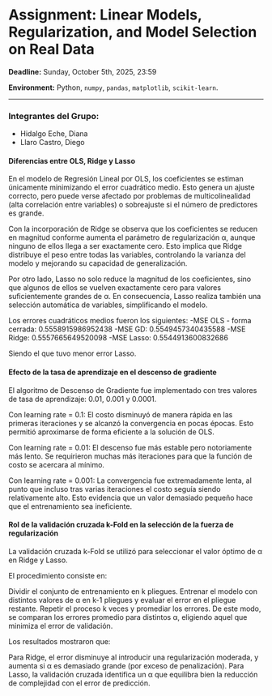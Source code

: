 # Assignment: Linear Models, Regularization, and Model Selection on Real Data

**Deadline:** Sunday, October 5th, 2025, 23:59

**Environment:** Python, `numpy`, `pandas`, `matplotlib`, `scikit-learn`.

---

### Integrantes del Grupo:

- Hidalgo Eche, Diana
- Llaro Castro, Diego


#### Diferencias entre OLS, Ridge y Lasso

En el modelo de Regresión Lineal por OLS, los coeficientes se estiman únicamente minimizando el error cuadrático medio. Esto genera un ajuste correcto, pero puede verse afectado por problemas de multicolinealidad (alta correlación entre variables) o sobreajuste si el número de predictores es grande.

Con la incorporación de Ridge se observa que los coeficientes se reducen en magnitud conforme aumenta el parámetro de regularización α, aunque ninguno de ellos llega a ser exactamente cero. Esto implica que Ridge distribuye el peso entre todas las variables, controlando la varianza del modelo y mejorando su capacidad de generalización.

Por otro lado, Lasso no solo reduce la magnitud de los coeficientes, sino que algunos de ellos se vuelven exactamente cero para valores suficientemente grandes de α. En consecuencia, Lasso realiza también una selección automática de variables, simplificando el modelo.

Los errores cuadráticos medios fueron los siguientes:
-MSE OLS - forma cerrada: 0.5558915986952438
-MSE GD: 0.5549457340435588
-MSE Ridge: 0.5557665649520098
-MSE Lasso: 0.5544913600832686

Siendo el que tuvo menor error Lasso.

#### Efecto de la tasa de aprendizaje en el descenso de gradiente

El algoritmo de Descenso de Gradiente fue implementado con tres valores de tasa de aprendizaje: 0.01, 0.001 y 0.0001.

Con learning rate = 0.1:
El costo disminuyó de manera rápida en las primeras iteraciones y se alcanzó la convergencia en pocas épocas. Esto permitió aproximarse de forma eficiente a la solución de OLS.

Con learning rate = 0.01:
El descenso fue más estable pero notoriamente más lento. Se requirieron muchas más iteraciones para que la función de costo se acercara al mínimo.

Con learning rate = 0.001:
La convergencia fue extremadamente lenta, al punto que incluso tras varias iteraciones el costo seguía siendo relativamente alto. Esto evidencia que un valor demasiado pequeño hace que el entrenamiento sea ineficiente.


#### Rol de la validación cruzada k-Fold en la selección de la fuerza de regularización

La validación cruzada k-Fold se utilizó para seleccionar el valor óptimo de α en Ridge y Lasso.

El procedimiento consiste en:

Dividir el conjunto de entrenamiento en k pliegues.
Entrenar el modelo con distintos valores de α en k-1 pliegues y evaluar el error en el pliegue restante.
Repetir el proceso k veces y promediar los errores.
De este modo, se comparan los errores promedio para distintos α, eligiendo aquel que minimiza el error de validación.

Los resultados mostraron que:

Para Ridge, el error disminuye al introducir una regularización moderada, y aumenta si α es demasiado grande (por exceso de penalización).
Para Lasso, la validación cruzada identifica un α que equilibra bien la reducción de complejidad con el error de predicción.
